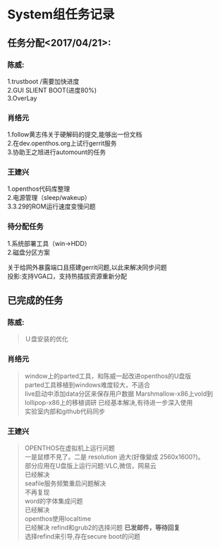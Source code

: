 # System组任务记录
## 任务分配<2017/04/21>:
### 陈威:
1.trustboot  /需要加快进度    
2.GUI SLIENT BOOT(进度80%)  
3.OverLay
### 肖络元
1.follow黄志伟关于硬解码的提交,能够出一份文档   
2.在dev.openthos.org上试行gerrit服务  
3.协助王之旭进行automount的任务  

### 王建兴    
1.openthos代码库整理  
2.电源管理（sleep/wakeup）  
3.3.29的ROM运行速度变慢问题   

### 待分配任务
1.系统部署工具（win->HDD）  
2.磁盘分区方案  
  
关于给网外暴露端口且搭建gerrit问题,以此来解决同步问题  
投影:支持VGA口，支持热插拔资源重新分配  

## 已完成的任务  
### 陈威:
>Ｕ盘安装的优化　
### 肖络元
>window上的parted工具，和陈威一起改进openthos的U盘版  
parted工具移植到windows难度较大，不适合  
>live启动中添加data分区来保存用户数据
>Marshmallow-x86上vold到lollipop-x86上的移植调研
已经基本解决,有待进一步深入使用  
>实验室内部和github代码同步  
### 王建兴
>OPENTHOS在虚拟机上运行问题  
一是鼠標不見了。二是 resolution 過大(好像變成 2560x1600?)。  
>部分应用在U盘版上运行问题:VLC,微信，网易云    
已经解决  
>seafile服务频繁重启问题解决  
不再复现  
>word的字体集成问题  
已经解决  
>openthos使用localtime  
已经解决
>refind和grub2的选择问题
>**已发邮件，等待回复**  
选择refind来引导,存在secure boot的问题
